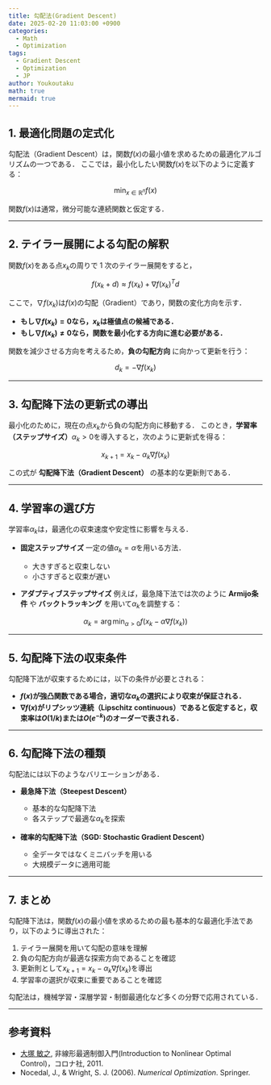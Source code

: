 ```yaml
---
title: 勾配法(Gradient Descent)
date: 2025-02-20 11:03:00 +0900
categories:
  - Math
  - Optimization
tags:
  - Gradient Descent
  - Optimization
  - JP
author: Youkoutaku
math: true
mermaid: true
---
```


## 1. 最適化問題の定式化
勾配法（Gradient Descent）は，関数$f(x)$の最小値を求めるための最適化アルゴリズムの一つである．
ここでは，最小化したい関数$f(x)$を以下のように定義する：

$$
\min_{x \in \mathbb{R}^n} f(x)
$$

関数$f(x)$は通常，微分可能な連続関数と仮定する．

---

## 2. テイラー展開による勾配の解釈
関数$f(x)$をある点$x_k$の周りで 1 次のテイラー展開をすると，

$$
f(x_k + d) \approx f(x_k) + \nabla f(x_k)^T d
$$

ここで，$\nabla f(x_k)$は$f(x)$の勾配（Gradient）であり，関数の変化方向を示す．

- **もし$\nabla f(x_k) = 0$なら，$x_k$は極値点の候補である．**
- **もし$\nabla f(x_k) \neq 0$なら，関数を最小化する方向に進む必要がある．**

関数を減少させる方向を考えるため，**負の勾配方向** に向かって更新を行う：

$$
d_k = -\nabla f(x_k)
$$

---

## 3. 勾配降下法の更新式の導出
最小化のために，現在の点$x_k$から負の勾配方向に移動する．
このとき，**学習率（ステップサイズ）**$\alpha_k > 0$を導入すると，次のように更新式を得る：

$$
x_{k+1} = x_k - \alpha_k \nabla f(x_k)
$$

この式が **勾配降下法（Gradient Descent）** の基本的な更新則である．

---

## 4. 学習率の選び方
学習率$\alpha_k$は，最適化の収束速度や安定性に影響を与える．

- **固定ステップサイズ**
  一定の値$\alpha_k = \alpha$を用いる方法．
  - 大きすぎると収束しない
  - 小さすぎると収束が遅い

- **アダプティブステップサイズ**
  例えば，最急降下法では次のように **Armijo条件** や **バックトラッキング** を用いて$\alpha_k$を調整する：
  
$$
  \alpha_k = \arg\min_{\alpha > 0} f(x_k - \alpha \nabla f(x_k))
$$

---

## 5. 勾配降下法の収束条件
勾配降下法が収束するためには，以下の条件が必要とされる：

- **$f(x)$が強凸関数である場合，適切な$\alpha_k$の選択により収束が保証される．**
- **$\nabla f(x)$がリプシッツ連続（Lipschitz continuous）であると仮定すると，収束率は$O(1/k)$または$O(e^{-k})$のオーダーで表される．**

---

## 6. 勾配降下法の種類
勾配法には以下のようなバリエーションがある．

- **最急降下法（Steepest Descent）**
  - 基本的な勾配降下法
  - 各ステップで最適な$\alpha_k$を探索

- **確率的勾配降下法（SGD: Stochastic Gradient Descent）**
  - 全データではなくミニバッチを用いる
  - 大規模データに適用可能

---

## 7. まとめ
勾配降下法は，関数$f(x)$の最小値を求めるための最も基本的な最適化手法であり，以下のように導出された：

1. テイラー展開を用いて勾配の意味を理解
2. 負の勾配方向が最適な探索方向であることを確認
3. 更新則として$x_{k+1} = x_k - \alpha_k \nabla f(x_k)$を導出
4. 学習率の選択が収束に重要であることを確認

勾配法は，機械学習・深層学習・制御最適化など多くの分野で応用されている．

---
## 参考資料
- [大塚 敏之](https://www.ids.sys.i.kyoto-u.ac.jp/index.html), 非線形最適制御入門(Introduction to Nonlinear Optimal Control)，コロナ社, 2011.
- Nocedal, J., & Wright, S. J. (2006). *Numerical Optimization*. Springer.